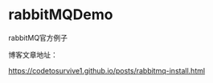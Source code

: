 # rabbitMQDemo
rabbitMQ官方例子

博客文章地址：   

https://codetosurvive1.github.io/posts/rabbitmq-install.html  


